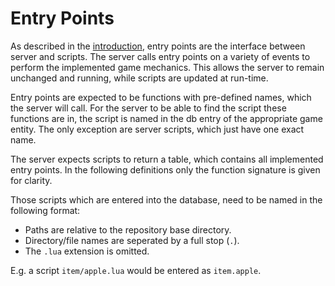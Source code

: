 # Entry Points

As described in the [introduction](#introduction), entry points are the interface between server and scripts. The server
calls entry points on a variety of events to perform the implemented game mechanics. This allows the server to remain
unchanged and running, while scripts are updated at run-time.

Entry points are expected to be functions with pre-defined names, which the server will call. For the server to be able
to find the script these functions are in, the script is named in the db entry of the appropriate game entity. The only
exception are server scripts, which just have one exact name.

The server expects scripts to return a table, which contains all implemented entry points. In the following definitions
only the function signature is given for clarity.

Those scripts which are entered into the database, need to be named in the following format:

* Paths are relative to the repository base directory.
* Directory/file names are seperated by a full stop (`.`).
* The `.lua` extension is omitted.

E.g. a script `item/apple.lua` would be entered as `item.apple`.


